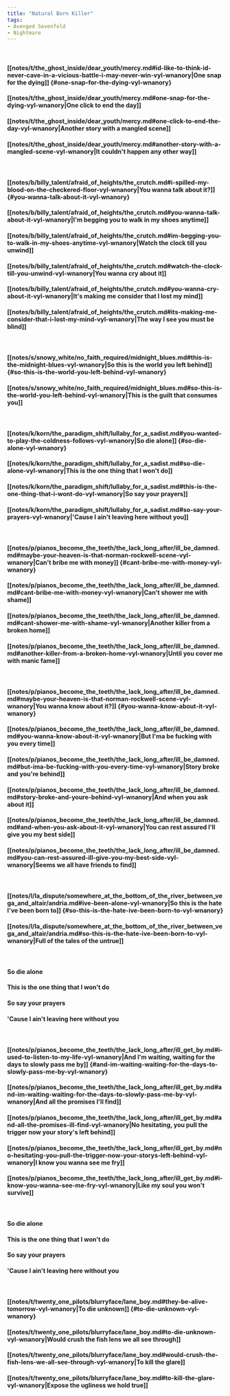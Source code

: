 ```yaml
---
title: "Natural Born Killer"
tags:
- Avenged Sevenfold
- Nightmare
---
```

&nbsp;
#### [[notes/t/the_ghost_inside/dear_youth/mercy.md#id-like-to-think-id-never-cave-in-a-vicious-battle-i-may-never-win-vyl-wnanory|One snap for the dying]] {#one-snap-for-the-dying-vyl-wnanory}
#### [[notes/t/the_ghost_inside/dear_youth/mercy.md#one-snap-for-the-dying-vyl-wnanory|One click to end the day]]
#### [[notes/t/the_ghost_inside/dear_youth/mercy.md#one-click-to-end-the-day-vyl-wnanory|Another story with a mangled scene]]
#### [[notes/t/the_ghost_inside/dear_youth/mercy.md#another-story-with-a-mangled-scene-vyl-wnanory|It couldn't happen any other way]]
&nbsp;
#### [[notes/b/billy_talent/afraid_of_heights/the_crutch.md#i-spilled-my-blood-on-the-checkered-floor-vyl-wnanory|You wanna talk about it?]] {#you-wanna-talk-about-it-vyl-wnanory}
#### [[notes/b/billy_talent/afraid_of_heights/the_crutch.md#you-wanna-talk-about-it-vyl-wnanory|I'm begging you to walk in my shoes anytime]]
#### [[notes/b/billy_talent/afraid_of_heights/the_crutch.md#im-begging-you-to-walk-in-my-shoes-anytime-vyl-wnanory|Watch the clock till you unwind]]
#### [[notes/b/billy_talent/afraid_of_heights/the_crutch.md#watch-the-clock-till-you-unwind-vyl-wnanory|You wanna cry about it]]
#### [[notes/b/billy_talent/afraid_of_heights/the_crutch.md#you-wanna-cry-about-it-vyl-wnanory|It's making me consider that I lost my mind]]
#### [[notes/b/billy_talent/afraid_of_heights/the_crutch.md#its-making-me-consider-that-i-lost-my-mind-vyl-wnanory|The way I see you must be blind]]
&nbsp;
#### [[notes/s/snowy_white/no_faith_required/midnight_blues.md#this-is-the-midnight-blues-vyl-wnanory|So this is the world you left behind]] {#so-this-is-the-world-you-left-behind-vyl-wnanory}
#### [[notes/s/snowy_white/no_faith_required/midnight_blues.md#so-this-is-the-world-you-left-behind-vyl-wnanory|This is the guilt that consumes you]]
&nbsp;
#### [[notes/k/korn/the_paradigm_shift/lullaby_for_a_sadist.md#you-wanted-to-play-the-coldness-follows-vyl-wnanory|So die alone]] {#so-die-alone-vyl-wnanory}
#### [[notes/k/korn/the_paradigm_shift/lullaby_for_a_sadist.md#so-die-alone-vyl-wnanory|This is the one thing that I won't do]]
#### [[notes/k/korn/the_paradigm_shift/lullaby_for_a_sadist.md#this-is-the-one-thing-that-i-wont-do-vyl-wnanory|So say your prayers]]
#### [[notes/k/korn/the_paradigm_shift/lullaby_for_a_sadist.md#so-say-your-prayers-vyl-wnanory|'Cause I ain't leaving here without you]]
&nbsp;
#### [[notes/p/pianos_become_the_teeth/the_lack_long_after/ill_be_damned.md#maybe-your-heaven-is-that-norman-rockwell-scene-vyl-wnanory|Can't bribe me with money]] {#cant-bribe-me-with-money-vyl-wnanory}
#### [[notes/p/pianos_become_the_teeth/the_lack_long_after/ill_be_damned.md#cant-bribe-me-with-money-vyl-wnanory|Can't shower me with shame]]
#### [[notes/p/pianos_become_the_teeth/the_lack_long_after/ill_be_damned.md#cant-shower-me-with-shame-vyl-wnanory|Another killer from a broken home]]
#### [[notes/p/pianos_become_the_teeth/the_lack_long_after/ill_be_damned.md#another-killer-from-a-broken-home-vyl-wnanory|Until you cover me with manic fame]]
&nbsp;
#### [[notes/p/pianos_become_the_teeth/the_lack_long_after/ill_be_damned.md#maybe-your-heaven-is-that-norman-rockwell-scene-vyl-wnanory|You wanna know about it?]] {#you-wanna-know-about-it-vyl-wnanory}
#### [[notes/p/pianos_become_the_teeth/the_lack_long_after/ill_be_damned.md#you-wanna-know-about-it-vyl-wnanory|But I'ma be fucking with you every time]]
#### [[notes/p/pianos_become_the_teeth/the_lack_long_after/ill_be_damned.md#but-ima-be-fucking-with-you-every-time-vyl-wnanory|Story broke and you're behind]]
#### [[notes/p/pianos_become_the_teeth/the_lack_long_after/ill_be_damned.md#story-broke-and-youre-behind-vyl-wnanory|And when you ask about it]]
#### [[notes/p/pianos_become_the_teeth/the_lack_long_after/ill_be_damned.md#and-when-you-ask-about-it-vyl-wnanory|You can rest assured I'll give you my best side]]
#### [[notes/p/pianos_become_the_teeth/the_lack_long_after/ill_be_damned.md#you-can-rest-assured-ill-give-you-my-best-side-vyl-wnanory|Seems we all have friends to find]]
&nbsp;
#### [[notes/l/la_dispute/somewhere_at_the_bottom_of_the_river_between_vega_and_altair/andria.md#ive-been-alone-vyl-wnanory|So this is the hate I've been born to]] {#so-this-is-the-hate-ive-been-born-to-vyl-wnanory}
#### [[notes/l/la_dispute/somewhere_at_the_bottom_of_the_river_between_vega_and_altair/andria.md#so-this-is-the-hate-ive-been-born-to-vyl-wnanory|Full of the tales of the untrue]]
&nbsp;
#### So die alone
#### This is the one thing that I won't do
#### So say your prayers
#### 'Cause I ain't leaving here without you
&nbsp;
#### [[notes/p/pianos_become_the_teeth/the_lack_long_after/ill_get_by.md#i-used-to-listen-to-my-life-vyl-wnanory|And I'm waiting, waiting for the days to slowly pass me by]] {#and-im-waiting-waiting-for-the-days-to-slowly-pass-me-by-vyl-wnanory}
#### [[notes/p/pianos_become_the_teeth/the_lack_long_after/ill_get_by.md#and-im-waiting-waiting-for-the-days-to-slowly-pass-me-by-vyl-wnanory|And all the promises I'll find]]
#### [[notes/p/pianos_become_the_teeth/the_lack_long_after/ill_get_by.md#and-all-the-promises-ill-find-vyl-wnanory|No hesitating, you pull the trigger now your story's left behind]]
#### [[notes/p/pianos_become_the_teeth/the_lack_long_after/ill_get_by.md#no-hesitating-you-pull-the-trigger-now-your-storys-left-behind-vyl-wnanory|I know you wanna see me fry]]
#### [[notes/p/pianos_become_the_teeth/the_lack_long_after/ill_get_by.md#i-know-you-wanna-see-me-fry-vyl-wnanory|Like my soul you won't survive]]
&nbsp;
#### So die alone
#### This is the one thing that I won't do
#### So say your prayers
#### 'Cause I ain't leaving here without you
&nbsp;
#### [[notes/t/twenty_one_pilots/blurryface/lane_boy.md#they-be-alive-tomorrow-vyl-wnanory|To die unknown]] {#to-die-unknown-vyl-wnanory}
#### [[notes/t/twenty_one_pilots/blurryface/lane_boy.md#to-die-unknown-vyl-wnanory|Would crush the fish lens we all see through]]
#### [[notes/t/twenty_one_pilots/blurryface/lane_boy.md#would-crush-the-fish-lens-we-all-see-through-vyl-wnanory|To kill the glare]]
#### [[notes/t/twenty_one_pilots/blurryface/lane_boy.md#to-kill-the-glare-vyl-wnanory|Expose the ugliness we hold true]]
